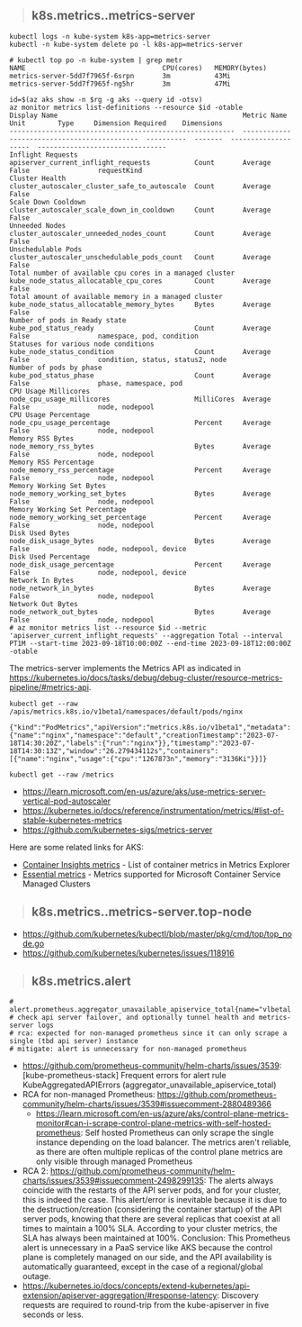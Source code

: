 > ## k8s.metrics..metrics-server

```
kubectl logs -n kube-system k8s-app=metrics-server
kubectl -n kube-system delete po -l k8s-app=metrics-server
```

```
# kubectl top po -n kube-system | grep metr
NAME                                  CPU(cores)   MEMORY(bytes)
metrics-server-5dd7f7965f-6srpn       3m           43Mi
metrics-server-5dd7f7965f-ng5hr       3m           47Mi
```

```
id=$(az aks show -n $rg -g aks --query id -otsv)
az monitor metrics list-definitions --resource $id -otable
Display Name                                              Metric Name                                   Unit        Type     Dimension Required    Dimensions
--------------------------------------------------------  --------------------------------------------  ----------  -------  --------------------  --------------------------------
Inflight Requests                                         apiserver_current_inflight_requests           Count       Average  False                 requestKind
Cluster Health                                            cluster_autoscaler_cluster_safe_to_autoscale  Count       Average  False
Scale Down Cooldown                                       cluster_autoscaler_scale_down_in_cooldown     Count       Average  False
Unneeded Nodes                                            cluster_autoscaler_unneeded_nodes_count       Count       Average  False
Unschedulable Pods                                        cluster_autoscaler_unschedulable_pods_count   Count       Average  False
Total number of available cpu cores in a managed cluster  kube_node_status_allocatable_cpu_cores        Count       Average  False
Total amount of available memory in a managed cluster     kube_node_status_allocatable_memory_bytes     Bytes       Average  False
Number of pods in Ready state                             kube_pod_status_ready                         Count       Average  False                 namespace, pod, condition
Statuses for various node conditions                      kube_node_status_condition                    Count       Average  False                 condition, status, status2, node
Number of pods by phase                                   kube_pod_status_phase                         Count       Average  False                 phase, namespace, pod
CPU Usage Millicores                                      node_cpu_usage_millicores                     MilliCores  Average  False                 node, nodepool
CPU Usage Percentage                                      node_cpu_usage_percentage                     Percent     Average  False                 node, nodepool
Memory RSS Bytes                                          node_memory_rss_bytes                         Bytes       Average  False                 node, nodepool
Memory RSS Percentage                                     node_memory_rss_percentage                    Percent     Average  False                 node, nodepool
Memory Working Set Bytes                                  node_memory_working_set_bytes                 Bytes       Average  False                 node, nodepool
Memory Working Set Percentage                             node_memory_working_set_percentage            Percent     Average  False                 node, nodepool
Disk Used Bytes                                           node_disk_usage_bytes                         Bytes       Average  False                 node, nodepool, device
Disk Used Percentage                                      node_disk_usage_percentage                    Percent     Average  False                 node, nodepool, device
Network In Bytes                                          node_network_in_bytes                         Bytes       Average  False                 node, nodepool
Network Out Bytes                                         node_network_out_bytes                        Bytes       Average  False                 node, nodepool
# az monitor metrics list --resource $id --metric 'apiserver_current_inflight_requests' --aggregation Total --interval PT1M --start-time 2023-09-18T10:00:00Z --end-time 2023-09-18T12:00:00Z -otable
```

The metrics-server implements the Metrics API as indicated in https://kubernetes.io/docs/tasks/debug/debug-cluster/resource-metrics-pipeline/#metrics-api.
```
kubectl get --raw /apis/metrics.k8s.io/v1beta1/namespaces/default/pods/nginx

{"kind":"PodMetrics","apiVersion":"metrics.k8s.io/v1beta1","metadata":{"name":"nginx","namespace":"default","creationTimestamp":"2023-07-18T14:30:20Z","labels":{"run":"nginx"}},"timestamp":"2023-07-18T14:30:13Z","window":"26.279434112s","containers":[{"name":"nginx","usage":{"cpu":"1267873n","memory":"3136Ki"}}]}
```

```
kubectl get --raw /metrics
```

- https://learn.microsoft.com/en-us/azure/aks/use-metrics-server-vertical-pod-autoscaler
- https://kubernetes.io/docs/reference/instrumentation/metrics/#list-of-stable-kubernetes-metrics
- https://github.com/kubernetes-sigs/metrics-server

Here are some related links for AKS:
- [Container Insights metrics](https://learn.microsoft.com/en-us/azure/azure-monitor/containers/container-insights-analyze#view-container-metrics-in-metrics-explorer) - List of container metrics in Metrics Explorer
- [Essential metrics](https://learn.microsoft.com/en-us/azure/azure-monitor/essentials/metrics-supported#microsoftcontainerservicemanagedclusters) - Metrics supported for Microsoft Container Service Managed Clusters

> ## k8s.metrics..metrics-server.top-node

- https://github.com/kubernetes/kubectl/blob/master/pkg/cmd/top/top_node.go
- https://github.com/kubernetes/kubernetes/issues/118916

> ## k8s.metrics.alert

```
# alert.prometheus.aggregator_unavailable_apiservice_total{name="vlbetal.metrics.k8s.io",reason="FailedDiscoveryCheck"}
# check api server failover, and optionally tunnel health and metrics-server logs
# rca: expected for non-managed prometheus since it can only scrape a single (tbd api server) instance
# mitigate: alert is unnecessary for non-managed prometheus
```

- https://github.com/prometheus-community/helm-charts/issues/3539: [kube-prometheus-stack] Frequent errors for alert rule KubeAggregatedAPIErrors (aggregator_unavailable_apiservice_total) 
- RCA for non-managed Prometheus: https://github.com/prometheus-community/helm-charts/issues/3539#issuecomment-2880489366
  - https://learn.microsoft.com/en-us/azure/aks/control-plane-metrics-monitor#can-i-scrape-control-plane-metrics-with-self-hosted-prometheus: Self hosted Prometheus can only scrape the single instance depending on the load balancer. The metrics aren't reliable, as there are often multiple replicas of the control plane metrics are only visible through managed Prometheus
- RCA 2: https://github.com/prometheus-community/helm-charts/issues/3539#issuecomment-2498299135: The alerts always coincide with the restarts of the API server pods, and for your cluster, this is indeed the case. This alert/error is inevitable because it is due to the destruction/creation (considering the container startup) of the API server pods, knowing that there are several replicas that coexist at all times to maintain a 100% SLA. According to your cluster metrics, the SLA has always been maintained at 100%. Conclusion: This Prometheus alert is unnecessary in a PaaS service like AKS because the control plane is completely managed on our side, and the API availability is automatically guaranteed, except in the case of a regional/global outage.
- https://kubernetes.io/docs/concepts/extend-kubernetes/api-extension/apiserver-aggregation/#response-latency: Discovery requests are required to round-trip from the kube-apiserver in five seconds or less.
